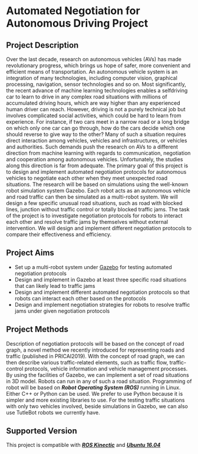 # Automated Negotiation for Autonomous Driving Project

## Project Description
Over the last decade, research on autonomous vehicles (AVs) has made revolutionary
progress, which brings us hope of safer, more convenient and efficient means of
transportation. An autonomous vehicle system is an integration of many technologies,
including computer vision, graphical processing, navigation, sensor technologies and so on.
Most significantly, the recent advance of machine learning technologies enables a selfdriving
car to learn to drive in any complex road situations with millions of accumulated
driving hours, which are way higher than any experienced human driver can reach.
However, driving is not a purely technical job but involves complicated social activities,
which could be hard to learn from experience. For instance, if two cars meet in a narrow
road or a long bridge on which only one car can go through, how do the cars decide which
one should reverse to give way to the other? Many of such a situation requires direct
interaction among vehicles, vehicles and infrastructures, or vehicles and authorities. Such
demands push the research on AVs to a different direction from machine learning with
regards to communication, negotiation and cooperation among autonomous vehicles.
Unfortunately, the studies along this direction is far from adequate. The primary goal of
this project is to design and implement automated negotiation protocols for autonomous
vehicles to negotiate each other when they meet unexpected road situations. The research
will be based on simulations using the well-known robot simulation system Gazebo. Each
robot acts as an autonomous vehicle and road traffic can then be simulated as a multi-robot
system. We will design a few specific unusual road situations, such as road with blocked
lines, junction without traffic control or totally blocked traffic jams. The task of the project
is to investigate negotiation protocols for robots to interact each other and resolve traffic
jams by themselves without external intervention. We will design and implement different
negotiation protocols to compare their effectiveness and efficiency.

## Project Aims
* Set up a multi-robot system under [Gazebo](http://gazebosim.org/) for testing automated negotiation
protocols
* Design and implement in Gazebo at least three specific road situations that can
likely lead to traffic jams
* Design and implement different automated negotiation protocols so that robots can
interact each other based on the protocols
* Design and implement negotiation strategies for robots to resolve traffic jams under
given negotiation protocols

## Project Methods
Description of negotiation protocols will be based on the concept of road graph, a novel
method we recently introduced for representing roads and traffic (published in PRICAI2019).
With the concept of road graph, we can then describe various traffic-related
elements, such as traffic flow, traffic-control protocols, vehicle information and vehicle
management processes. By using the facilities of Gazebo, we can implement a set of road
situations in 3D model. Robots can run in any of such a road situation. Programming of
robot will be based on ***Robot Operating System (ROS)*** running in Linux. Either C++ or
Python can be used. We prefer to use Python because it is simpler and more existing
libraries to use. For the testing traffic situations with only two vehicles involved, beside
simulations in Gazebo, we can also use TutleBot robots we currently have.

## Supported Version
This project is compatible with [***ROS Kinectic***](http://wiki.ros.org/kinetic) and [***Ubuntu 16.04***](http://releases.ubuntu.com/16.04/)
